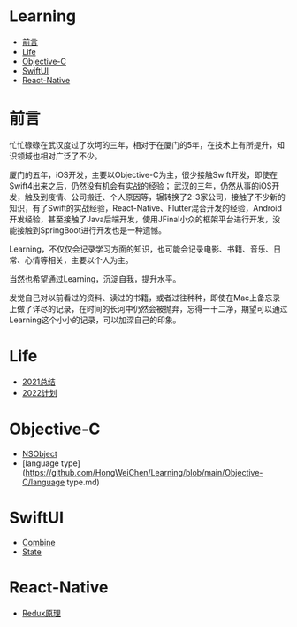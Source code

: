 # Learning
- [前言](#前言)
- [Life](#Life)
- [Objective-C](#Objective-C)
- [SwiftUI](#SwiftUI)
- [React-Native](#React-Native)

# 前言
忙忙碌碌在武汉度过了坎坷的三年，相对于在厦门的5年，在技术上有所提升，知识领域也相对广泛了不少。

厦门的五年，iOS开发，主要以Objective-C为主，很少接触Swift开发，即使在Swift4出来之后，仍然没有机会有实战的经验；
武汉的三年，仍然从事的iOS开发，触及到疫情、公司搬迁、个人原因等，辗转换了2-3家公司，接触了不少新的知识，有了Swift的实战经验，React-Native、Flutter混合开发的经验，Android开发经验，甚至接触了Java后端开发，使用JFinal小众的框架平台进行开发，没能接触到SpringBoot进行开发也是一种遗憾。

Learning，不仅仅会记录学习方面的知识，也可能会记录电影、书籍、音乐、日常、心情等相关，主要以个人为主。

当然也希望通过Learning，沉淀自我，提升水平。

发觉自己对以前看过的资料、读过的书籍，或者过往种种，即使在Mac上备忘录上做了详尽的记录，在时间的长河中仍然会被抛弃，忘得一干二净，期望可以通过Learning这个小小的记录，可以加深自己的印象。

# Life
- [2021总结](https://github.com/HongWeiChen/Learning/blob/main/Life/2021总结.md)
- [2022计划](https://github.com/HongWeiChen/Learning/blob/main/Life/2022计划.md)

# Objective-C
- [NSObject](https://github.com/HongWeiChen/Learning/blob/main/Objective-C/NSObject.md)
- [language type](https://github.com/HongWeiChen/Learning/blob/main/Objective-C/language type.md)

# SwiftUI
- [Combine](https://github.com/HongWeiChen/Learning/blob/main/SwiftUI/Combine.md)
- [State](https://github.com/HongWeiChen/Learning/blob/main/SwiftUI/State.md)

# React-Native
- [Redux原理](https://github.com/HongWeiChen/Learning/blob/main/React-Native/Redux原理.md)
